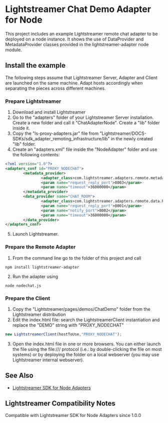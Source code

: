 # Lightstreamer Chat Demo Adapter for Node #

This project includes an example Lightstreamer remote chat adapter to be deployed on a node instance.
It shows the use of DataProvider and MetadataProvider classes provided in the lightstreamer-adapter node module.

## Install the example ##
The following steps assume that Lightstreamer Server, Adapter and Client are launched on the same machine. Adapt hosts accordingly when separating the pieces across different machines.

### Prepare Lightstreamer ###

1.    Download and install Lightstreamer
2.    Go to the "adapters" folder of your Lightstreamer Server installation. Create a new folder and call it "ChatAdapterNode". Create a "lib" folder inside it.
3.    Copy the "ls-proxy-adapters.jar" file from "Lightstreamer/DOCS-SDKs/sdk_adapter_remoting_infrastructure/lib" in the newly created "lib" folder.
4.    Create an "adapters.xml" file inside the "NodeAdapter" folder and use the following contents:
```xml
<?xml version="1.0"?>
<adapters_conf id="PROXY_NODECHAT">
        <metadata_provider>
                <adapter_class>com.lightstreamer.adapters.remote.metadata.RobustNetworkedMetadataProvider</adapter_class>
                <param name="request_reply_port">8003</param>
                <param name="timeout">36000000</param>
        </metadata_provider>
        <data_provider name="CHAT_ROOM">
                <adapter_class>com.lightstreamer.adapters.remote.data.RobustNetworkedDataProvider</adapter_class>
                <param name="request_reply_port">8001</param>
                <param name="notify_port">8002</param>
                <param name="timeout">36000000</param>
        </data_provider>
</adapters_conf>
```

5.    Launch Lightstreamer.

### Prepare the Remote Adapter ###

1.    From the command line go to the folder of this project and call
```
npm install lightstreamer-adapter
```

2.    Run the adapter using
```
node nodechat.js
```

### Prepare the Client ###

1.    Copy the "Lightstreamer/pages/demos/ChatDemo" folder from the Lightstreamer distribution
2.    Edit the index.html file: search the LightstreamerClient instantiation and replace the "DEMO" string with "PROXY_NODECHAT"
```js
new LightstreamerClient(hostToUse,"PROXY_NODECHAT");
```

3.    Open the index.html file in one or more browsers. You can either launch the file using the file:/// protocol (i.e.: by double-clicking the file on most systems) or by deploying the folder on a local webserver (you may use Lightstreamer internal webserver).

## See Also ##
*    [Lightstreamer SDK for Node Adapters](https://github.com/Weswit/Lightstreamer-lib-node-adapter "Lightstreamer SDK for Node Adapters")

## Lightstreamer Compatibility Notes ##
Compatible with Lightstreamer SDK for Node Adapters since 1.0.0

